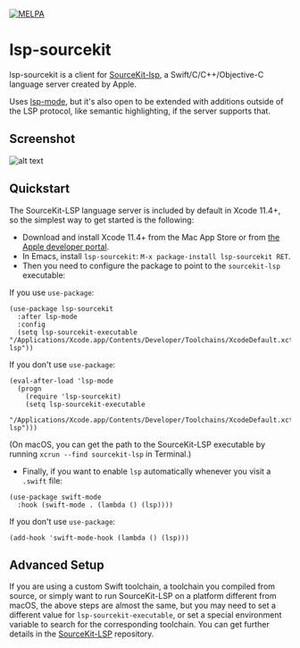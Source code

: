[![MELPA](https://melpa.org/packages/lsp-sourcekit-badge.svg)](https://melpa.org/#/lsp-sourcekit)

# lsp-sourcekit

lsp-sourcekit is a client for [SourceKit-lsp](https://github.com/apple/sourcekit-lsp), a Swift/C/C++/Objective-C language server created by Apple.

Uses [lsp-mode](https://github.com/emacs-lsp/lsp-mode), but it's also open to be extended with additions outside of the LSP protocol, like semantic highlighting, if the server supports that.

## Screenshot

![alt text](https://github.com/emacs-lsp/lsp-sourcekit/raw/master/images/main_screenshot.png "Screenshot of SourceKit-lsp in Emacs")

## Quickstart

The SourceKit-LSP language server is included by default in Xcode 11.4+, so the simplest way to get started is the following:

- Download and install Xcode 11.4+ from the Mac App Store or from [the Apple developer portal](https://developer.apple.com).
- In Emacs, install `lsp-sourcekit`: `M-x package-install lsp-sourcekit RET`.
- Then you need to configure the package to point to the `sourcekit-lsp` executable:

If you use `use-package`:

```elisp
(use-package lsp-sourcekit
  :after lsp-mode
  :config
  (setq lsp-sourcekit-executable "/Applications/Xcode.app/Contents/Developer/Toolchains/XcodeDefault.xctoolchain/usr/bin/sourcekit-lsp"))
```

If you don't use `use-package`:

```elisp
(eval-after-load 'lsp-mode
  (progn
    (require 'lsp-sourcekit)
    (setq lsp-sourcekit-executable
          "/Applications/Xcode.app/Contents/Developer/Toolchains/XcodeDefault.xctoolchain/usr/bin/sourcekit-lsp")))
```

(On macOS, you can get the path to the SourceKit-LSP executable by running `xcrun --find sourcekit-lsp` in Terminal.)

- Finally, if you want to enable `lsp` automatically whenever you visit a `.swift` file:

```elisp
(use-package swift-mode
  :hook (swift-mode . (lambda () (lsp))))
```

If you don't use `use-package`:

```elisp
(add-hook 'swift-mode-hook (lambda () (lsp)))
```

## Advanced Setup

If you are using a custom Swift toolchain, a toolchain you compiled from source, or simply want to run SourceKit-LSP on a platform different from macOS, the above steps are almost the same, but you may need to set a different value for `lsp-sourcekit-executable`, or set a special environment variable to search for the corresponding toolchain. You can get further details in the [SourceKit-LSP](https://github.com/apple/sourcekit-lsp) repository.
